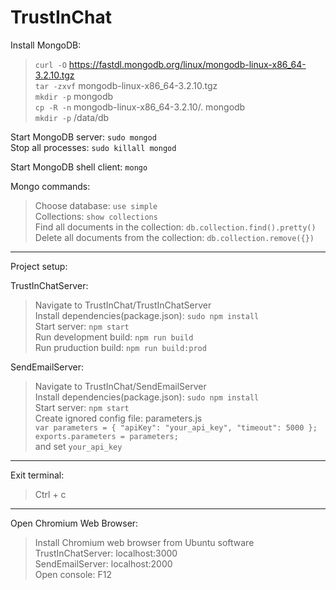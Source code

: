 # TrustInChat    
     
Install MongoDB:      
     
> `curl -O` https://fastdl.mongodb.org/linux/mongodb-linux-x86_64-3.2.10.tgz      
> `tar -zxvf` mongodb-linux-x86_64-3.2.10.tgz      
> `mkdir -p` mongodb     
> `cp -R -n` mongodb-linux-x86_64-3.2.10/. mongodb      
> `mkdir -p` /data/db     
    
Start MongoDB server: `sudo mongod`      
Stop all processes: `sudo killall mongod`      
     
Start MongoDB shell client: `mongo`     
     
Mongo commands:     
> Choose database: `use simple`    
> Collections: `show collections`      
> Find all documents in the collection: `db.collection.find().pretty()`     
> Delete all documents from the collection: `db.collection.remove({})`     
      
----------------     
     
Project setup:     
     
TrustInChatServer:     
> Navigate to TrustInChat/TrustInChatServer     
> Install dependencies(package.json): `sudo npm install`     
> Start server: `npm start`     
> Run development build: `npm run build`    
> Run pruduction build: `npm run build:prod`       
      
SendEmailServer:     
> Navigate to TrustInChat/SendEmailServer     
> Install dependencies(package.json): `sudo npm install`     
> Start server: `npm start`    
> Create ignored config file: parameters.js     
> `var parameters = { "apiKey": "your_api_key", "timeout": 5000 };`    
> `exports.parameters = parameters;`   
> and set `your_api_key`      
     
----------------    
    
Exit terminal:    
> Ctrl + c    
       
----------------    
      
Open Chromium Web Browser:     
> Install Chromium web browser from Ubuntu software     
> TrustInChatServer: localhost:3000    
> SendEmailServer: localhost:2000    
> Open console: F12      
     
     
    
    

